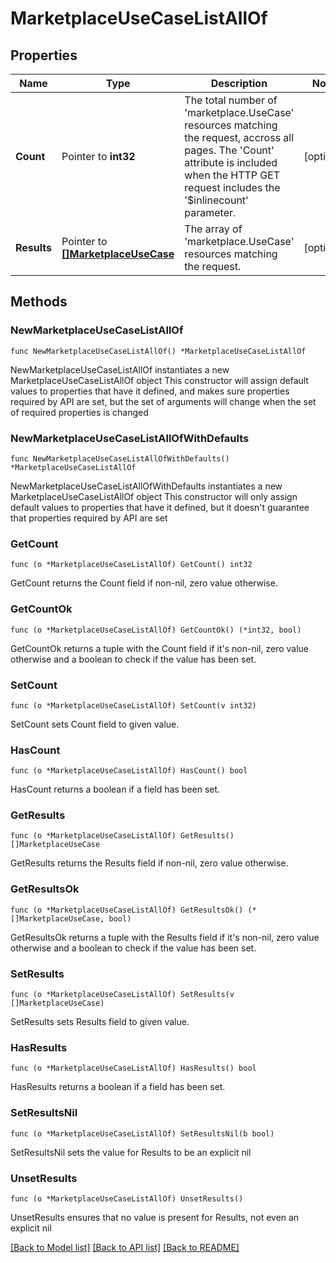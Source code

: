 # MarketplaceUseCaseListAllOf

## Properties

Name | Type | Description | Notes
------------ | ------------- | ------------- | -------------
**Count** | Pointer to **int32** | The total number of &#39;marketplace.UseCase&#39; resources matching the request, accross all pages. The &#39;Count&#39; attribute is included when the HTTP GET request includes the &#39;$inlinecount&#39; parameter. | [optional] 
**Results** | Pointer to [**[]MarketplaceUseCase**](MarketplaceUseCase.md) | The array of &#39;marketplace.UseCase&#39; resources matching the request. | [optional] 

## Methods

### NewMarketplaceUseCaseListAllOf

`func NewMarketplaceUseCaseListAllOf() *MarketplaceUseCaseListAllOf`

NewMarketplaceUseCaseListAllOf instantiates a new MarketplaceUseCaseListAllOf object
This constructor will assign default values to properties that have it defined,
and makes sure properties required by API are set, but the set of arguments
will change when the set of required properties is changed

### NewMarketplaceUseCaseListAllOfWithDefaults

`func NewMarketplaceUseCaseListAllOfWithDefaults() *MarketplaceUseCaseListAllOf`

NewMarketplaceUseCaseListAllOfWithDefaults instantiates a new MarketplaceUseCaseListAllOf object
This constructor will only assign default values to properties that have it defined,
but it doesn't guarantee that properties required by API are set

### GetCount

`func (o *MarketplaceUseCaseListAllOf) GetCount() int32`

GetCount returns the Count field if non-nil, zero value otherwise.

### GetCountOk

`func (o *MarketplaceUseCaseListAllOf) GetCountOk() (*int32, bool)`

GetCountOk returns a tuple with the Count field if it's non-nil, zero value otherwise
and a boolean to check if the value has been set.

### SetCount

`func (o *MarketplaceUseCaseListAllOf) SetCount(v int32)`

SetCount sets Count field to given value.

### HasCount

`func (o *MarketplaceUseCaseListAllOf) HasCount() bool`

HasCount returns a boolean if a field has been set.

### GetResults

`func (o *MarketplaceUseCaseListAllOf) GetResults() []MarketplaceUseCase`

GetResults returns the Results field if non-nil, zero value otherwise.

### GetResultsOk

`func (o *MarketplaceUseCaseListAllOf) GetResultsOk() (*[]MarketplaceUseCase, bool)`

GetResultsOk returns a tuple with the Results field if it's non-nil, zero value otherwise
and a boolean to check if the value has been set.

### SetResults

`func (o *MarketplaceUseCaseListAllOf) SetResults(v []MarketplaceUseCase)`

SetResults sets Results field to given value.

### HasResults

`func (o *MarketplaceUseCaseListAllOf) HasResults() bool`

HasResults returns a boolean if a field has been set.

### SetResultsNil

`func (o *MarketplaceUseCaseListAllOf) SetResultsNil(b bool)`

 SetResultsNil sets the value for Results to be an explicit nil

### UnsetResults
`func (o *MarketplaceUseCaseListAllOf) UnsetResults()`

UnsetResults ensures that no value is present for Results, not even an explicit nil

[[Back to Model list]](../README.md#documentation-for-models) [[Back to API list]](../README.md#documentation-for-api-endpoints) [[Back to README]](../README.md)


